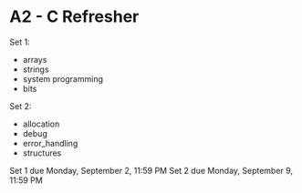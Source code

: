 # A2 - C Refresher
Set 1:

- arrays
- strings
- system programming
- bits

Set 2:

- allocation
- debug
- error_handling
- structures

Set 1 due Monday, September 2, 11:59 PM
Set 2 due Monday, September 9, 11:59 PM

